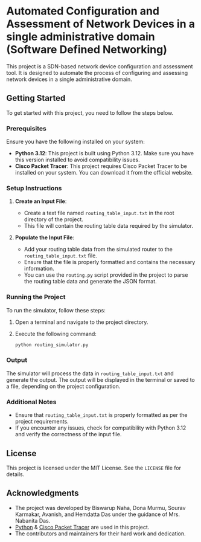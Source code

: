 # Automated Configuration and Assessment of Network Devices in a single administrative domain (Software Defined Networking)

This project is a SDN-based network device configuration and assessment tool. It is designed to automate the process of configuring and assessing network devices in a single administrative domain.

## Getting Started

To get started with this project, you need to follow the steps below.

### Prerequisites

Ensure you have the following installed on your system:

- **Python 3.12**: This project is built using Python 3.12. Make sure you have this version installed to avoid compatibility issues.
- **Cisco Packet Tracer**: This project requires Cisco Packet Tracer to be installed on your system. You can download it from the official website.

### Setup Instructions

1. **Create an Input File**:
    - Create a text file named `routing_table_input.txt` in the root directory of the project.
    - This file will contain the routing table data required by the simulator.

2. **Populate the Input File**:
    - Add your routing table data from the simulated router to the `routing_table_input.txt` file.
    - Ensure that the file is properly formatted and contains the necessary information.
    - You can use the `routing.py` script provided in the project to parse the routing table data and generate the JSON format.

### Running the Project

To run the simulator, follow these steps:

1. Open a terminal and navigate to the project directory.
2. Execute the following command:

   ```bash
   python routing_simulator.py
   ```

### Output

The simulator will process the data in `routing_table_input.txt` and generate the output. The output will be displayed in the terminal or saved to a file, depending on the project configuration.

### Additional Notes

- Ensure that `routing_table_input.txt` is properly formatted as per the project requirements.
- If you encounter any issues, check for compatibility with Python 3.12 and verify the correctness of the input file.

## License

This project is licensed under the MIT License. See the `LICENSE` file for details.

## Acknowledgments

- The project was developed by Biswarup Naha, Dona Murmu, Sourav Karmakar, Avanish, and Hemdatta Das under the guidance of Mrs. Nabanita Das.
- [Python](https://www.python.org/) & [Cisco Packet Tracer](https://www.cisco.com/c/en/us/products/routers/packet-tracer/index.html) are used in this project.
- The contributors and maintainers for their hard work and dedication.
